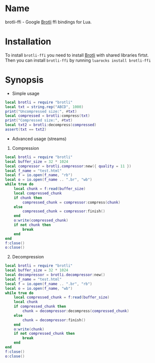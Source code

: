 Name
===
brotli-ffi - Google [Brotli](https://github.com/google/brotli) ffi bindings for Lua. 

Installation
===
To install `brotli-ffi` you need to install
[Brotli](https://github.com/google/brotli#build-instructions)
with shared libraries firtst.
Then you can install `brotli-ffi` by running `luarocks install brotli-ffi`

Synopsis
====
* Simple usage
```lua
local brotli = require "brotli"
local txt = string.rep("ABCD", 1000)
print("Uncompressed size:", #txt)
local compressed = brotli:compress(txt)
print("Compressed size:", #txt)
local txt2 = brotli:decompress(compressed)
assert(txt == txt2)
```

* Advanced usage (streams)
1. Compression
```lua
local brotli = require "brotli"
local buffer_size = 32 * 1024
local compressor = brotli.compressor:new({ quality = 11 })
local f_name = "test.html"
local f = io.open(f_name, "rb")
local o = io.open(f_name .. ".br", "wb")
while true do
    local chunk = f:read(buffer_size)
    local compressed_chunk
    if chunk then
        compressed_chunk = compressor:compress(chunk)
    else
        compressed_chunk = compressor:finish()
    end
    o:write(compressed_chunk)
    if not chunk then
        break
    end
end
f:close()
o:close()
```
2. Decompression
```lua
local brotli = require "brotli"
local buffer_size = 32 * 1024
local decompressor = brotli.decompressor:new()
local f_name = "test.html"
local f = io.open(f_name .. ".br", "rb")
local o = io.open(f_name, "wb")
while true do
    local compressed_chunk = f:read(buffer_size)
    local chunk
    if compressed_chunk then
        chunk = decompressor:decompress(compressed_chunk)
    else
        chunk = decompressor:finish()
    end
    o:write(chunk)
    if not compressed_chunk then
        break
    end
end
f:close()
o:close()
```
